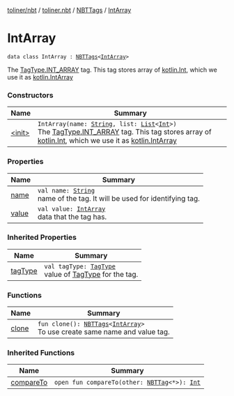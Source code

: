 [toliner/nbt](../../../index.md) / [toliner.nbt](../../index.md) / [NBTTags](../index.md) / [IntArray](./index.md)

# IntArray

`data class IntArray : `[`NBTTags`](../index.md)`<`[`IntArray`](https://kotlinlang.org/api/latest/jvm/stdlib/kotlin/-int-array/index.html)`>`

The [TagType.INT_ARRAY](../../-tag-type/-i-n-t_-a-r-r-a-y.md) tag.
This tag stores array of [kotlin.Int](https://kotlinlang.org/api/latest/jvm/stdlib/kotlin/-int/index.html), which we use it as [kotlin.IntArray](https://kotlinlang.org/api/latest/jvm/stdlib/kotlin/-int-array/index.html)

### Constructors

| Name | Summary |
|---|---|
| [&lt;init&gt;](-init-.md) | `IntArray(name: `[`String`](https://kotlinlang.org/api/latest/jvm/stdlib/kotlin/-string/index.html)`, list: `[`List`](https://kotlinlang.org/api/latest/jvm/stdlib/kotlin.collections/-list/index.html)`<`[`Int`](https://kotlinlang.org/api/latest/jvm/stdlib/kotlin/-int/index.html)`>)`<br>The [TagType.INT_ARRAY](../../-tag-type/-i-n-t_-a-r-r-a-y.md) tag. This tag stores array of [kotlin.Int](https://kotlinlang.org/api/latest/jvm/stdlib/kotlin/-int/index.html), which we use it as [kotlin.IntArray](https://kotlinlang.org/api/latest/jvm/stdlib/kotlin/-int-array/index.html) |

### Properties

| Name | Summary |
|---|---|
| [name](name.md) | `val name: `[`String`](https://kotlinlang.org/api/latest/jvm/stdlib/kotlin/-string/index.html)<br>name of the tag. It will be used for identifying tag. |
| [value](value.md) | `val value: `[`IntArray`](https://kotlinlang.org/api/latest/jvm/stdlib/kotlin/-int-array/index.html)<br>data that the tag has. |

### Inherited Properties

| Name | Summary |
|---|---|
| [tagType](../tag-type.md) | `val tagType: `[`TagType`](../../-tag-type/index.md)<br>value of [TagType](../../-tag-type/index.md) for the tag. |

### Functions

| Name | Summary |
|---|---|
| [clone](clone.md) | `fun clone(): `[`NBTTags`](../index.md)`<`[`IntArray`](https://kotlinlang.org/api/latest/jvm/stdlib/kotlin/-int-array/index.html)`>`<br>To use create same name and value tag. |

### Inherited Functions

| Name | Summary |
|---|---|
| [compareTo](../compare-to.md) | `open fun compareTo(other: `[`NBTTag`](../../-n-b-t-tag/index.md)`<*>): `[`Int`](https://kotlinlang.org/api/latest/jvm/stdlib/kotlin/-int/index.html) |
